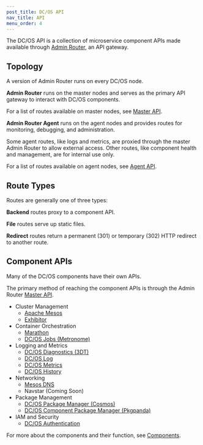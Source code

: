 ```yaml
---
post_title: DC/OS API
nav_title: API
menu_order: 4
---
```


The DC/OS API is a collection of microservice component APIs made available through [Admin Router](/docs/1.9/overview/architecture/components/#admin-router), an API gateway.


## Topology

A version of Admin Router runs on every DC/OS node.

**Admin Router** runs on the master nodes and serves as the primary API gateway to interact with DC/OS components.

For a list of routes available on master nodes, see [Master API](/docs/1.9/api/master-api/).

**Admin Router Agent** runs on the agent nodes and provides routes for monitoring, debugging, and administration.

Some agent routes, like logs and metrics, are proxied through the master Admin Router to allow external access.
Other routes, like component health and management, are for internal use only.

For a list of routes available on agent nodes, see [Agent API](/docs/1.9/api/agent-api/).


## Route Types

Routes are generally one of three types:

**Backend** routes proxy to a component API.

**File** routes serve up static files.

**Redirect** routes return a permanent (301) or temporary (302) HTTP redirect to another route.


## Component APIs

Many of the DC/OS components have their own APIs.

The primary method of reaching the component APIs is through the Admin Router [Master API](/docs/1.9/api/master-api/).

- Cluster Management
  - [Apache Mesos](https://mesos.apache.org/documentation/latest/endpoints/)
  - [Exhibitor](https://github.com/soabase/exhibitor/wiki/REST-Introduction)
- Container Orchestration
  - [Marathon](/docs/1.9/api/marathon/)
  - [DC/OS Jobs (Metronome)](https://dcos.github.io/metronome/docs/generated/api.html)
- Logging and Metrics
  - [DC/OS Diagnostics (3DT)](/docs/1.9/administration/monitoring/#system-health-http-api-endpoint)
  - [DC/OS Log](/docs/1.9/api/dcos-log/)
  - [DC/OS Metrics](/docs/1.9/administration/metrics/metrics-api/)
  - [DC/OS History](https://github.com/dcos/dcos/tree/master/packages/dcos-history/extra#api)
- Networking
  - [Mesos DNS](/docs/1.9/usage/service-discovery/mesos-dns/http-interface/)
  - Navstar (Coming Soon)
- Package Management
  - [DC/OS Package Manager (Cosmos)](https://github.com/dcos/cosmos#api-method-version-compatibility)
  - [DC/OS Component Package Manager (Pkgpanda)](/docs/1.9/administration/component-management/)
- IAM and Security
  - [DC/OS Authentication](#dcos-authentication)

For more about the components and their function, see [Components](/docs/1.9/overview/architecture/components/).
